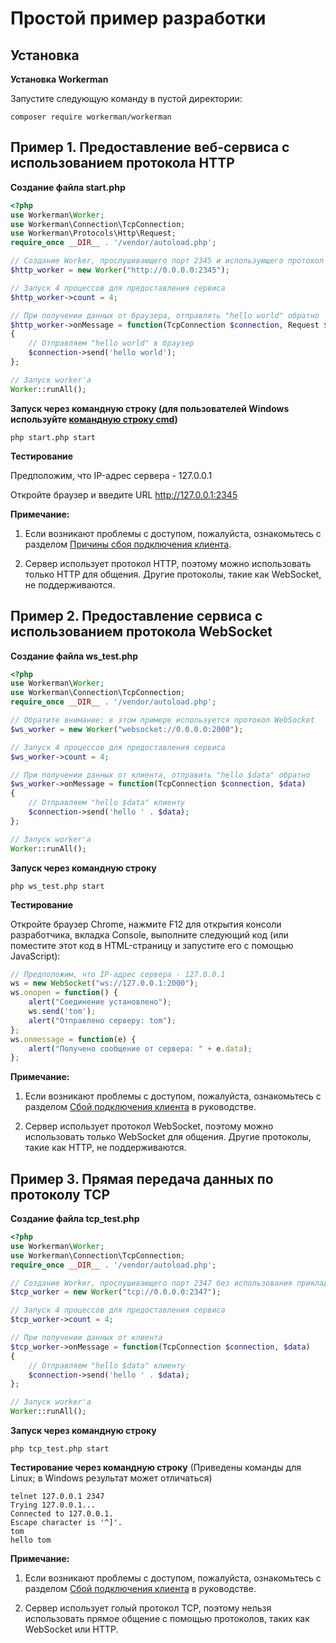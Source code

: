 # Простой пример разработки

## Установка

**Установка Workerman**

Запустите следующую команду в пустой директории:

`composer require workerman/workerman`

## Пример 1. Предоставление веб-сервиса с использованием протокола HTTP
**Создание файла start.php**
```php
<?php
use Workerman\Worker;
use Workerman\Connection\TcpConnection;
use Workerman\Protocols\Http\Request;
require_once __DIR__ . '/vendor/autoload.php';

// Создание Worker, прослушивающего порт 2345 и использующего протокол HTTP
$http_worker = new Worker("http://0.0.0.0:2345");

// Запуск 4 процессов для предоставления сервиса
$http_worker->count = 4;

// При получении данных от браузера, отправлять "hello world" обратно
$http_worker->onMessage = function(TcpConnection $connection, Request $request)
{
    // Отправляем "hello world" в браузер
    $connection->send('hello world');
};

// Запуск worker'а
Worker::runAll();
```

**Запуск через командную строку (для пользователей Windows используйте [командную строку cmd](https://ru.wikipedia.org/wiki/Cmd.exe))**
```shell
php start.php start
```

**Тестирование**

Предположим, что IP-адрес сервера - 127.0.0.1

Откройте браузер и введите URL http://127.0.0.1:2345

 **Примечание:**

1. Если возникают проблемы с доступом, пожалуйста, ознакомьтесь с разделом [Причины сбоя подключения клиента](../faq/client-connect-fail.md).

2. Сервер использует протокол HTTP, поэтому можно использовать только HTTP для общения. Другие протоколы, такие как WebSocket, не поддерживаются.

## Пример 2. Предоставление сервиса с использованием протокола WebSocket
**Создание файла ws_test.php**

```php
<?php
use Workerman\Worker;
use Workerman\Connection\TcpConnection;
require_once __DIR__ . '/vendor/autoload.php';

// Обратите внимание: в этом примере используется протокол WebSocket
$ws_worker = new Worker("websocket://0.0.0.0:2000");

// Запуск 4 процессов для предоставления сервиса
$ws_worker->count = 4;

// При получении данных от клиента, отправить "hello $data" обратно
$ws_worker->onMessage = function(TcpConnection $connection, $data)
{
    // Отправляем "hello $data" клиенту
    $connection->send('hello ' . $data);
};

// Запуск worker'а
Worker::runAll();
```

**Запуск через командную строку**
```shell
php ws_test.php start
```

**Тестирование**

Откройте браузер Chrome, нажмите F12 для открытия консоли разработчика, вкладка Console, выполните следующий код (или поместите этот код в HTML-страницу и запустите его с помощью JavaScript):

```javascript
// Предположим, что IP-адрес сервера - 127.0.0.1
ws = new WebSocket("ws://127.0.0.1:2000");
ws.onopen = function() {
    alert("Соединение установлено");
    ws.send('tom');
    alert("Отправлено серверу: tom");
};
ws.onmessage = function(e) {
    alert("Получено сообщение от сервера: " + e.data);
};
```

  **Примечание:**

1. Если возникают проблемы с доступом, пожалуйста, ознакомьтесь с разделом [Сбой подключения клиента](../faq/client-connect-fail.md) в руководстве.

2. Сервер использует протокол WebSocket, поэтому можно использовать только WebSocket для общения. Другие протоколы, такие как HTTP, не поддерживаются.

## Пример 3. Прямая передача данных по протоколу TCP
**Создание файла tcp_test.php**

```php
<?php
use Workerman\Worker;
use Workerman\Connection\TcpConnection;
require_once __DIR__ . '/vendor/autoload.php';

// Создание Worker, прослушивающего порт 2347 без использования прикладного уровня протокола
$tcp_worker = new Worker("tcp://0.0.0.0:2347");

// Запуск 4 процессов для предоставления сервиса
$tcp_worker->count = 4;

// При получении данных от клиента
$tcp_worker->onMessage = function(TcpConnection $connection, $data)
{
    // Отправляем "hello $data" клиенту
    $connection->send('hello ' . $data);
};

// Запуск worker'а
Worker::runAll();
```

**Запуск через командную строку**

```shell
php tcp_test.php start
```

**Тестирование через командную строку**
(Приведены команды для Linux; в Windows результат может отличаться)
```shell
telnet 127.0.0.1 2347
Trying 127.0.0.1...
Connected to 127.0.0.1.
Escape character is '^]'.
tom
hello tom
```

**Примечание:**

1. Если возникают проблемы с доступом, пожалуйста, ознакомьтесь с разделом [Сбой подключения клиента](../faq/client-connect-fail.md) в руководстве.

2. Сервер использует голый протокол TCP, поэтому нельзя использовать прямое общение с помощью протоколов, таких как WebSocket или HTTP.
